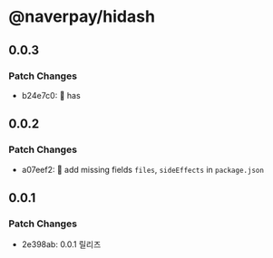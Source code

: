 # @naverpay/hidash

## 0.0.3

### Patch Changes

-   b24e7c0: 🚀 has

## 0.0.2

### Patch Changes

-   a07eef2: 🐛 add missing fields `files`, `sideEffects` in `package.json`

## 0.0.1

### Patch Changes

-   2e398ab: 0.0.1 릴리즈
